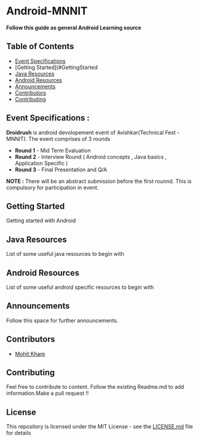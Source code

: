 # Android-MNNIT

<strong> Follow this guide as general Android Learning source </strong>

## Table of Contents

- [Event Specifications](#EventSpecification)
- [Getting Started](#GettingStarted
- [Java Resources](#JavaResources)
- [Android Resources](#AndroidResources)
- [Announcements](#Announcements)
- [Contributors](#Contributors)
- [Contributing](#Contributing)

## Event Specifications :
<strong>Droidrush</strong> is android devolopement event of Avishkar(Technical Fest - MNNIT).
The event comprises of 3 rounds 

* <strong>Round 1</strong> - Mid Term Evaluation
* <strong>Round 2</strong> - Interview Round ( Android concepts , Java basics , Application Specific )
* <strong>Round 3</strong> - Final Presentation and Q/A 

<strong>NOTE :</strong> There will be an abstract submission before the first rounnd. This is compulsory for participation in event.

## Getting Started

Getting started with Android

## Java Resources

List of some useful java resources to begin with

## Android Resources

List of some useful android specific resources to begin with

## Announcements

Follow this space for further announcements.


## Contributors

* [Mohit Khare](https://github.com/mkfeuhrer)

## Contributing

Feel free to contribute to content. Follow the existing Readme.md to add information.Make a pull request !! 

## License

This repository is licensed under the MIT License - see the [LICENSE.md](LICENSE.md) file for details

